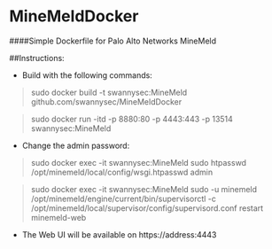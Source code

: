 # MineMeldDocker
####Simple Dockerfile for Palo Alto Networks MineMeld

##Instructions:
* Build with the following commands:

> sudo docker build -t swannysec:MineMeld github.com/swannysec/MineMeldDocker

> sudo docker run -itd -p 8880:80 -p 4443:443 -p 13514 swannysec:MineMeld

* Change the admin password:

> sudo docker exec -it swannysec:MineMeld sudo htpasswd /opt/minemeld/local/config/wsgi.htpasswd admin

> sudo docker exec -it swannysec:MineMeld sudo -u minemeld /opt/minemeld/engine/current/bin/supervisorctl -c /opt/minemeld/local/supervisor/config/supervisord.conf restart minemeld-web

* The Web UI will be available on https://address:4443

